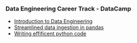 ### Data Engineering Career Track - DataCamp
- [Introduction to Data Engineering](https://github.com/nabilseid/Data-Galaxy/tree/main/datacamp-de-notes/01-introduction-to-data-engineering)
- [Streamlined data ingestion in pandas](https://github.com/nabilseid/Data-Galaxy/tree/main/datacamp-de-notes/02-streamlined-data-ingestion-with-pandas)
- [Writing effificent python code](https://github.com/nabilseid/Data-Galaxy/tree/main/datacamp-de-notes/03-writing-efficient-python-code)
